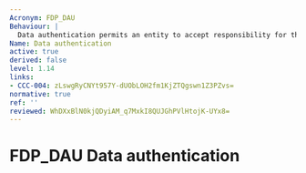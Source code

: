 ```yaml
---
Acronym: FDP_DAU
Behaviour: |
  Data authentication permits an entity to accept responsibility for the authenticity of information. This family provides a method of providing a guarantee of the validity of a specific unit of data that can be subsequently used to verify that the information content has not been forged or fraudulently modified. In contrast to FAU: Security audit, this family is intended to be applied to "static" data rather than data that is being transferred.
Name: Data authentication
active: true
derived: false
level: 1.14
links:
- CCC-004: zLswgRyCNYt957Y-dUObLOH2fm1KjZTQgswn1Z3PZvs=
normative: true
ref: ''
reviewed: WhDXxBlN0kjQDyiAM_q7MxkI8QUJGhPVlHtojK-UYx8=
---
```


# FDP_DAU Data authentication